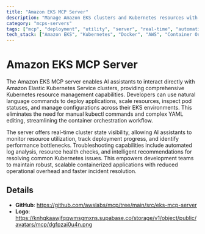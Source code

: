 ```yaml
---
title: "Amazon EKS MCP Server"
description: "Manage Amazon EKS clusters and Kubernetes resources with AI assistance for deployment, monitoring, and troubleshooting."
category: "mcps-servers"
tags: ["mcp", "deployment", "utility", "server", "real-time", "automation"]
tech_stack: ["Amazon EKS", "Kubernetes", "Docker", "AWS", "Container Orchestration"]
---
```


# Amazon EKS MCP Server

The Amazon EKS MCP server enables AI assistants to interact directly with Amazon Elastic Kubernetes Service clusters, providing comprehensive Kubernetes resource management capabilities. Developers can use natural language commands to deploy applications, scale resources, inspect pod statuses, and manage configurations across their EKS environments. This eliminates the need for manual kubectl commands and complex YAML editing, streamlining the container orchestration workflow.

The server offers real-time cluster state visibility, allowing AI assistants to monitor resource utilization, track deployment progress, and identify performance bottlenecks. Troubleshooting capabilities include automated log analysis, resource health checks, and intelligent recommendations for resolving common Kubernetes issues. This empowers development teams to maintain robust, scalable containerized applications with reduced operational overhead and faster incident resolution.

## Details

- **GitHub**: https://github.com/awslabs/mcp/tree/main/src/eks-mcp-server
- **Logo**: https://knhgkaawjfqqwmsgmxns.supabase.co/storage/v1/object/public/avatars/mcp/dgfpzai0u4n.png
